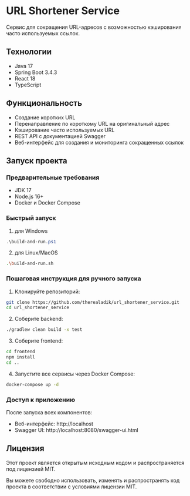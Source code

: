 # URL Shortener Service

Сервис для сокращения URL-адресов с возможностью кэширования часто используемых ссылок.

## Технологии
- Java 17
- Spring Boot 3.4.3
- React 18
- TypeScript

## Функциональность
- Создание коротких URL
- Перенаправление по короткому URL на оригинальный адрес
- Кэширование часто используемых URL
- REST API с документацией Swagger
- Веб-интерфейс для создания и мониторинга сокращенных ссылок

## Запуск проекта

### Предварительные требования
- JDK 17
- Node.js 16+
- Docker и Docker Compose

### Быстрый запуск
1. для Windows
```powershell
.\build-and-run.ps1
```
2. для Linux/MacOS
```bash
.\build-and-run.sh
```
### Пошаговая инструкция для ручного запуска

1. Клонируйте репозиторий:
```bash
git clone https://github.com/therealadik/url_shortener_service.git
cd url_shortener_service
```

2. Соберите backend:
```bash
./gradlew clean build -x test
```

3. Соберите frontend:
```bash
cd frontend
npm install
cd ..
```

4. Запустите все сервисы через Docker Compose:
```bash
docker-compose up -d
```

### Доступ к приложению

После запуска всех компонентов:
- Веб-интерфейс: http://localhost
- Swagger UI: http://localhost:8080/swagger-ui.html

## Лицензия

Этот проект является открытым исходным кодом и распространяется под лицензией MIT.

Вы можете свободно использовать, изменять и распространять код проекта в соответствии с условиями лицензии MIT.